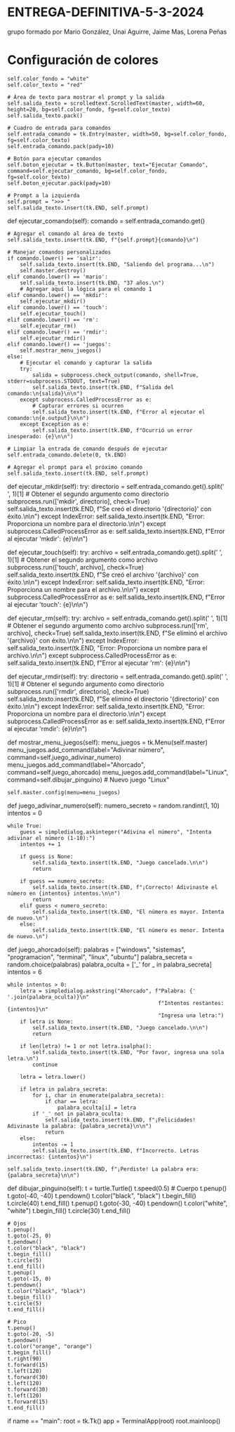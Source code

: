 # ENTREGA-DEFINITIVA-5-3-2024
grupo formado por Mario González, Unai Aguirre, Jaime Mas, Lorena Peñas

# Configuración de colores
    self.color_fondo = "white"
    self.color_texto = "red"

    # Área de texto para mostrar el prompt y la salida
    self.salida_texto = scrolledtext.ScrolledText(master, width=60, height=20, bg=self.color_fondo, fg=self.color_texto)
    self.salida_texto.pack()

    # Cuadro de entrada para comandos
    self.entrada_comando = tk.Entry(master, width=50, bg=self.color_fondo, fg=self.color_texto)
    self.entrada_comando.pack(pady=10)

    # Botón para ejecutar comandos
    self.boton_ejecutar = tk.Button(master, text="Ejecutar Comando", command=self.ejecutar_comando, bg=self.color_fondo, fg=self.color_texto)
    self.boton_ejecutar.pack(pady=10)

    # Prompt a la izquierda
    self.prompt = ">>> "
    self.salida_texto.insert(tk.END, self.prompt)

def ejecutar_comando(self):
    comando = self.entrada_comando.get()

    # Agregar el comando al área de texto
    self.salida_texto.insert(tk.END, f"{self.prompt}{comando}\n")

    # Manejar comandos personalizados
    if comando.lower() == 'salir':
        self.salida_texto.insert(tk.END, "Saliendo del programa...\n")
        self.master.destroy()
    elif comando.lower() == 'mario':
        self.salida_texto.insert(tk.END, "37 años.\n")
        # Agregar aquí la lógica para el comando 1
    elif comando.lower() == 'mkdir':
        self.ejecutar_mkdir()
    elif comando.lower() == 'touch':
        self.ejecutar_touch()
    elif comando.lower() == 'rm':
        self.ejecutar_rm()
    elif comando.lower() == 'rmdir':
        self.ejecutar_rmdir()
    elif comando.lower() == 'juegos':
        self.mostrar_menu_juegos()
    else:
        # Ejecutar el comando y capturar la salida
        try:
            salida = subprocess.check_output(comando, shell=True, stderr=subprocess.STDOUT, text=True)
            self.salida_texto.insert(tk.END, f"Salida del comando:\n{salida}\n\n")
        except subprocess.CalledProcessError as e:
            # Capturar errores si ocurren
            self.salida_texto.insert(tk.END, f"Error al ejecutar el comando:\n{e.output}\n\n")
        except Exception as e:
            self.salida_texto.insert(tk.END, f"Ocurrió un error inesperado: {e}\n\n")

    # Limpiar la entrada de comando después de ejecutar
    self.entrada_comando.delete(0, tk.END)

    # Agregar el prompt para el próximo comando
    self.salida_texto.insert(tk.END, self.prompt)

def ejecutar_mkdir(self):
    try:
        directorio = self.entrada_comando.get().split(' ', 1)[1]  # Obtener el segundo argumento como directorio
        subprocess.run(['mkdir', directorio], check=True)
        self.salida_texto.insert(tk.END, f"Se creó el directorio '{directorio}' con éxito.\n\n")
    except IndexError:
        self.salida_texto.insert(tk.END, "Error: Proporciona un nombre para el directorio.\n\n")
    except subprocess.CalledProcessError as e:
        self.salida_texto.insert(tk.END, f"Error al ejecutar 'mkdir': {e}\n\n")

def ejecutar_touch(self):
    try:
        archivo = self.entrada_comando.get().split(' ', 1)[1]  # Obtener el segundo argumento como archivo
        subprocess.run(['touch', archivo], check=True)
        self.salida_texto.insert(tk.END, f"Se creó el archivo '{archivo}' con éxito.\n\n")
    except IndexError:
        self.salida_texto.insert(tk.END, "Error: Proporciona un nombre para el archivo.\n\n")
    except subprocess.CalledProcessError as e:
        self.salida_texto.insert(tk.END, f"Error al ejecutar 'touch': {e}\n\n")

def ejecutar_rm(self):
    try:
        archivo = self.entrada_comando.get().split(' ', 1)[1]  # Obtener el segundo argumento como archivo
        subprocess.run(['rm', archivo], check=True)
        self.salida_texto.insert(tk.END, f"Se eliminó el archivo '{archivo}' con éxito.\n\n")
    except IndexError:
        self.salida_texto.insert(tk.END, "Error: Proporciona un nombre para el archivo.\n\n")
    except subprocess.CalledProcessError as e:
        self.salida_texto.insert(tk.END, f"Error al ejecutar 'rm': {e}\n\n")

def ejecutar_rmdir(self):
    try:
        directorio = self.entrada_comando.get().split(' ', 1)[1]  # Obtener el segundo argumento como directorio
        subprocess.run(['rmdir', directorio], check=True)
        self.salida_texto.insert(tk.END, f"Se eliminó el directorio '{directorio}' con éxito.\n\n")
    except IndexError:
        self.salida_texto.insert(tk.END, "Error: Proporciona un nombre para el directorio.\n\n")
    except subprocess.CalledProcessError as e:
        self.salida_texto.insert(tk.END, f"Error al ejecutar 'rmdir': {e}\n\n")

def mostrar_menu_juegos(self):
    menu_juegos = tk.Menu(self.master)
    menu_juegos.add_command(label="Adivinar número", command=self.juego_adivinar_numero)
    menu_juegos.add_command(label="Ahorcado", command=self.juego_ahorcado)
    menu_juegos.add_command(label="Linux", command=self.dibujar_pinguino)  # Nuevo juego "Linux"

    self.master.config(menu=menu_juegos)

def juego_adivinar_numero(self):
    numero_secreto = random.randint(1, 10)
    intentos = 0

    while True:
        guess = simpledialog.askinteger("Adivina el número", "Intenta adivinar el número (1-10):")
        intentos += 1

        if guess is None:
            self.salida_texto.insert(tk.END, "Juego cancelado.\n\n")
            return

        if guess == numero_secreto:
            self.salida_texto.insert(tk.END, f"¡Correcto! Adivinaste el número en {intentos} intentos.\n\n")
            return
        elif guess < numero_secreto:
            self.salida_texto.insert(tk.END, "El número es mayor. Intenta de nuevo.\n")
        else:
            self.salida_texto.insert(tk.END, "El número es menor. Intenta de nuevo.\n")

def juego_ahorcado(self):
    palabras = ["windows", "sistemas", "programacion", "terminal", "linux", "ubuntu"]
    palabra_secreta = random.choice(palabras)
    palabra_oculta = ['_' for _ in palabra_secreta]
    intentos = 6

    while intentos > 0:
        letra = simpledialog.askstring("Ahorcado", f"Palabra: {' '.join(palabra_oculta)}\n"
                                                    f"Intentos restantes: {intentos}\n"
                                                    "Ingresa una letra:")
        if letra is None:
            self.salida_texto.insert(tk.END, "Juego cancelado.\n\n")
            return

        if len(letra) != 1 or not letra.isalpha():
            self.salida_texto.insert(tk.END, "Por favor, ingresa una sola letra.\n")
            continue

        letra = letra.lower()

        if letra in palabra_secreta:
            for i, char in enumerate(palabra_secreta):
                if char == letra:
                    palabra_oculta[i] = letra
            if '_' not in palabra_oculta:
                self.salida_texto.insert(tk.END, f"¡Felicidades! Adivinaste la palabra: {palabra_secreta}\n\n")
                return
        else:
            intentos -= 1
            self.salida_texto.insert(tk.END, f"Incorrecto. Letras incorrectas: {intentos}\n")

    self.salida_texto.insert(tk.END, f"¡Perdiste! La palabra era: {palabra_secreta}\n\n")

def dibujar_pinguino(self):
    t = turtle.Turtle()
    t.speed(0.5)
    # Cuerpo
    t.penup()
    t.goto(-40, -40)
    t.pendown()
    t.color("black", "black")
    t.begin_fill()
    t.circle(40)
    t.end_fill()
    t.penup()
    t.goto(-30, -40)
    t.pendown()
    t.color("white", "white")
    t.begin_fill()
    t.circle(30)
    t.end_fill()

    # Ojos
    t.penup()
    t.goto(-25, 0)
    t.pendown()
    t.color("black", "black")
    t.begin_fill()
    t.circle(5)
    t.end_fill()      
    t.penup()
    t.goto(-15, 0)
    t.pendown()
    t.color("black", "black")
    t.begin_fill()
    t.circle(5)
    t.end_fill()

    # Pico
    t.penup()
    t.goto(-20, -5)
    t.pendown()
    t.color("orange", "orange")
    t.begin_fill()
    t.right(90)
    t.forward(15)
    t.left(120)
    t.forward(30)
    t.left(120)
    t.forward(30)
    t.left(120)
    t.forward(15)
    t.end_fill()
if name == "main": root = tk.Tk() app = TerminalApp(root) root.mainloop()
